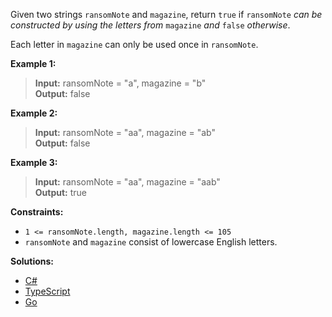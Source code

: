 Given two strings `ransomNote` and `magazine`, return `true` if `ransomNote` _can be constructed by using the letters from_ `magazine` _and_ `false` _otherwise_.

Each letter in `magazine` can only be used once in `ransomNote`.

 

**Example 1:**

> **Input:** ransomNote = "a", magazine = "b"  
> **Output:** false

**Example 2:**

> **Input:** ransomNote = "aa", magazine = "ab"  
> **Output:** false

**Example 3:**

> **Input:** ransomNote = "aa", magazine = "aab"  
> **Output:** true
 

**Constraints:**

- `1 <= ransomNote.length, magazine.length <= 105`
- `ransomNote` and `magazine` consist of lowercase English letters.
 
 **Solutions:**

- [C#](/hashmap/ransome-note/ransome-note.cs)
- [TypeScript](/hashmap/ransome-note/ransome-note.ts)
- [Go](/hashmap/ransome-note/ransome-note.go)